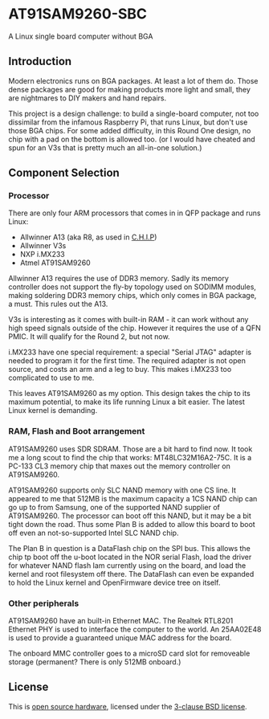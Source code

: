 # AT91SAM9260-SBC

A Linux single board computer without BGA

## Introduction

Modern electronics runs on BGA packages. At least a lot of them do. Those dense
packages are good for making products more light and small, they are nightmares
to DIY makers and hand repairs.

This project is a design challenge: to build a single-board computer, not too
dissimilar from the infamous Raspberry Pi, that runs Linux, but don't use those
BGA chips. For some added difficulty, in this Round One design, no chip with a
pad on the bottom is allowed too. (or I would have cheated and spun for an V3s
that is pretty much an all-in-one solution.)

## Component Selection

### Processor

There are only four ARM processors that comes in in QFP package and runs Linux:

* Allwinner A13 (aka R8, as used in [C.H.I.P](https://getchip.com/))
* Allwinner V3s
* NXP i.MX233
* Atmel AT91SAM9260

Allwinner A13 requires the use of DDR3 memory. Sadly its memory controller does
not support the fly-by topology used on SODIMM modules, making soldering DDR3
memory chips, which only comes in BGA package, a must. This rules out the A13.

V3s is interesting as it comes with built-in RAM - it can work without any high
speed signals outside of the chip. However it requires the use of a QFN PMIC.
It will qualify for the Round 2, but not now.

i.MX233 have one special requirement: a special "Serial JTAG" adapter is needed
to program it for the first time. The required adapter is not open source, and
costs an arm and a leg to buy. This makes i.MX233 too complicated to use to me.

This leaves AT91SAM9260 as my option. This design takes the chip to its maximum
potential, to make its life running Linux a bit easier. The latest Linux kernel
is demanding.

### RAM, Flash and Boot arrangement

AT91SAM9260 uses SDR SDRAM. Those are a bit hard to find now. It took me a long
scout to find the chip that works: MT48LC32M16A2-75C. It is a PC-133 CL3 memory
chip that maxes out the memory controller on AT91SAM9260.

AT91SAM9260 supports only SLC NAND memory with one CS line. It appeared to me
that 512MB is the maximum capacity a 1CS NAND chip can go up to from Samsung,
one of the supported NAND supplier of AT91SAM9260. The processor can boot off
this NAND, but it may be a bit tight down the road. Thus some Plan B is added
to allow this board to boot off even an not-so-supported Intel SLC NAND chip.

The Plan B in question is a DataFlash chip on the SPI bus. This allows the chip
tp boot off the u-boot located in the NOR serial Flash, load the driver for
whatever NAND flash Iam currently using on the board, and load the kernel and
root filesystem off there. The DataFlash can even be expanded to hold the Linux
kernel and OpenFirmware device tree on itself.

### Other peripherals

AT91SAM9260 have an built-in Ethernet MAC. The Realtek RTL8201 Ethernet PHY is
used to interface the computer to the world. An 25AA02E48 is used to provide a
guaranteed unique MAC address for the board.

The onboard MMC controller goes to a microSD card slot for removeable storage
(permanent? There is only 512MB onboard.)

## License

This is [open source hardware](http://www.oshwa.org/), licensed under the
[3-clause BSD license](LICENSE.md).